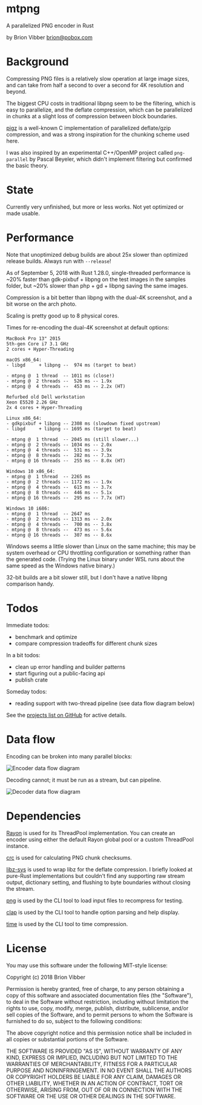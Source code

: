 # mtpng

A parallelized PNG encoder in Rust

by Brion Vibber <brion@pobox.com>

# Background

Compressing PNG files is a relatively slow operation at large image sizes, and can take from half a second to over a second for 4K resolution and beyond.

The biggest CPU costs in traditional libpng seem to be the filtering, which is easy to parallelize, and the deflate compression, which can be parallelized in chunks at a slight loss of compression between block boundaries.

[pigz](https://zlib.net/pigz/) is a well-known C implementation of parallelized deflate/gzip compression, and was a strong inspiration for the chunking scheme used here.

I was also inspired by an experimental C++/OpenMP project called `png-parallel` by Pascal Beyeler, which didn't implement filtering but confirmed the basic theory.

# State

Currently very unfinished, but more or less works. Not yet optimized or made usable.

# Performance

Note that unoptimized debug builds are about 25x slower than optimized release builds. Always run with `--release`!

As of September 5, 2018 with Rust 1.28.0, single-threaded performance is ~20% faster than gdk-pixbuf + libpng on the test images in the samples folder, but ~20% slower than php + gd + libpng saving the same images.

Compression is a bit better than libpng with the dual-4K screenshot, and a bit worse on the arch photo.

Scaling is pretty good up to 8 physical cores.

Times for re-encoding the dual-4K screenshot at default options:

```
MacBook Pro 13" 2015
5th-gen Core i7 3.1 GHz
2 cores + Hyper-Threading

macOS x86_64:
- libgd     + libpng --  974 ms (target to beat)

- mtpng @  1 thread  -- 1011 ms (close!)
- mtpng @  2 threads --  526 ms -- 1.9x
- mtpng @  4 threads --  453 ms -- 2.2x (HT)
```

```
Refurbed old Dell workstation
Xeon E5520 2.26 GHz
2x 4 cores + Hyper-Threading

Linux x86_64:
- gdkpixbuf + libpng -- 2308 ms (slowdown fixed upstream)
- libgd     + libpng -- 1695 ms (target to beat)

- mtpng @  1 thread  -- 2045 ms (still slower...)
- mtpng @  2 threads -- 1034 ms -- 2.0x
- mtpng @  4 threads --  531 ms -- 3.9x
- mtpng @  8 threads --  282 ms -- 7.3x
- mtpng @ 16 threads --  255 ms -- 8.0x (HT)

Windows 10 x86_64:
- mtpng @  1 thread  -- 2265 ms
- mtpng @  2 threads -- 1172 ms -- 1.9x
- mtpng @  4 threads --  615 ms -- 3.7x
- mtpng @  8 threads --  446 ms -- 5.1x
- mtpng @ 16 threads --  295 ms -- 7.7x (HT)

Windows 10 i686:
- mtpng @  1 thread  -- 2647 ms
- mtpng @  2 threads -- 1313 ms -- 2.0x
- mtpng @  4 threads --  700 ms -- 3.8x
- mtpng @  8 threads --  473 ms -- 5.6x
- mtpng @ 16 threads --  307 ms -- 8.6x
```

Windows seems a little slower than Linux on the same machine; this may be system overhead or CPU throttling configuration or something rather than the generated code. (Trying the Linux binary under WSL runs about the same speed as the Windows native binary.)

32-bit builds are a bit slower still, but I don't have a native libpng comparison handy.

# Todos

Immediate todos:
* benchmark and optimize
* compare compression tradeoffs for different chunk sizes

In a bit todos:
* clean up error handling and builder patterns
* start figuring out a public-facing api
* publish crate

Someday todos:
* reading support with two-thread pipeline (see data flow diagram below)

See the [projects list on GitHub](https://github.com/brion/mtpng/projects) for active details.


# Data flow

Encoding can be broken into many parallel blocks:

![Encoder data flow diagram](https://raw.githubusercontent.com/brion/mtpng/master/docs/data-flow-write.png)

Decoding cannot; it must be run as a stream, but can pipeline.

![Decoder data flow diagram](https://raw.githubusercontent.com/brion/mtpng/master/docs/data-flow-read.png)

# Dependencies

[Rayon](https://crates.io/crates/rayon) is used for its ThreadPool implementation. You can create an encoder using either the default Rayon global pool or a custom ThreadPool instance.

[crc](https://crates.io/crates/crc) is used for calculating PNG chunk checksums.

[libz-sys](https://crates.io/crates/libz-sys) is used to wrap libz for the deflate compression. I briefly looked at pure-Rust implementations but couldn't find any supporting raw stream output, dictionary setting, and flushing to byte boundaries without closing the stream.

[png](https://crates.io/crates/png) is used by the CLI tool to load input files to recompress for testing.

[clap](https://crates.io/crates/clap) is used by the CLI tool to handle option parsing and help display.

[time](https://crates.io/crates/time) is used by the CLI tool to time compression.

# License

You may use this software under the following MIT-style license:

Copyright (c) 2018 Brion Vibber

Permission is hereby granted, free of charge, to any person obtaining a copy
of this software and associated documentation files (the "Software"), to deal
in the Software without restriction, including without limitation the rights
to use, copy, modify, merge, publish, distribute, sublicense, and/or sell
copies of the Software, and to permit persons to whom the Software is
furnished to do so, subject to the following conditions:

The above copyright notice and this permission notice shall be included in
all copies or substantial portions of the Software.

THE SOFTWARE IS PROVIDED "AS IS", WITHOUT WARRANTY OF ANY KIND, EXPRESS OR
IMPLIED, INCLUDING BUT NOT LIMITED TO THE WARRANTIES OF MERCHANTABILITY,
FITNESS FOR A PARTICULAR PURPOSE AND NONINFRINGEMENT. IN NO EVENT SHALL THE
AUTHORS OR COPYRIGHT HOLDERS BE LIABLE FOR ANY CLAIM, DAMAGES OR OTHER
LIABILITY, WHETHER IN AN ACTION OF CONTRACT, TORT OR OTHERWISE, ARISING FROM,
OUT OF OR IN CONNECTION WITH THE SOFTWARE OR THE USE OR OTHER DEALINGS IN
THE SOFTWARE.
